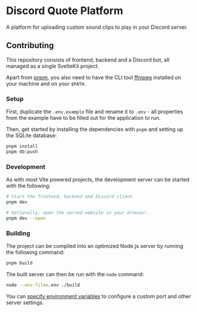 # Discord Quote Platform

A platform for uploading custom sound clips to play in your Discord server.

## Contributing

This repository consists of frontend, backend and a Discord bot, all managed as a single SvelteKit project.

Apart from [pnpm](https://pnpm.io/), you also need to have the CLI tool [ffmpeg](https://ffmpeg.org/) installed on your machine and on your `$PATH`.

### Setup

First, duplicate the `.env.example` file and rename it to `.env` - all properties from the example have to be filled out for the application to run.

Then, get started by installing the dependencies with `pnpm` and setting up the SQLite database:

```sh
pnpm install
pnpm db:push
```

### Development

As with most Vite powered projects, the development server can be started with the following:

```sh
# Start the frontend, backend and Discord client.
pnpm dev

# Optionally, open the served website in your browser.
pnpm dev --open
```

### Building

The project can be compiled into an optimized Node.js server by running the following command:

```sh
pnpm build
```

The built server can then be run with the `node` command:

```sh
node --env-file=.env ./build
```

You can [specify environment variables](https://svelte.dev/docs/kit/adapter-node#Environment-variables) to configure a custom port and other server settings.
